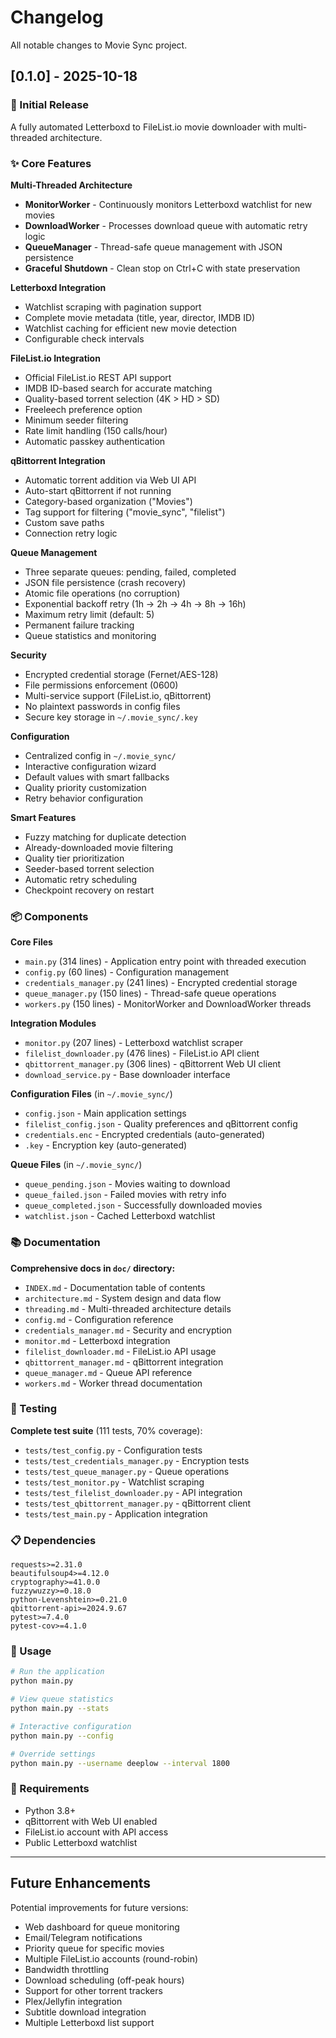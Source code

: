 # Changelog

All notable changes to Movie Sync project.

## [0.1.0] - 2025-10-18

### 🎉 Initial Release

A fully automated Letterboxd to FileList.io movie downloader with multi-threaded architecture.

### ✨ Core Features

**Multi-Threaded Architecture**
- **MonitorWorker** - Continuously monitors Letterboxd watchlist for new movies
- **DownloadWorker** - Processes download queue with automatic retry logic
- **QueueManager** - Thread-safe queue management with JSON persistence
- **Graceful Shutdown** - Clean stop on Ctrl+C with state preservation

**Letterboxd Integration**
- Watchlist scraping with pagination support
- Complete movie metadata (title, year, director, IMDB ID)
- Watchlist caching for efficient new movie detection
- Configurable check intervals

**FileList.io Integration**
- Official FileList.io REST API support
- IMDB ID-based search for accurate matching
- Quality-based torrent selection (4K > HD > SD)
- Freeleech preference option
- Minimum seeder filtering
- Rate limit handling (150 calls/hour)
- Automatic passkey authentication

**qBittorrent Integration**
- Automatic torrent addition via Web UI API
- Auto-start qBittorrent if not running
- Category-based organization ("Movies")
- Tag support for filtering ("movie_sync", "filelist")
- Custom save paths
- Connection retry logic

**Queue Management**
- Three separate queues: pending, failed, completed
- JSON file persistence (crash recovery)
- Atomic file operations (no corruption)
- Exponential backoff retry (1h → 2h → 4h → 8h → 16h)
- Maximum retry limit (default: 5)
- Permanent failure tracking
- Queue statistics and monitoring

**Security**
- Encrypted credential storage (Fernet/AES-128)
- File permissions enforcement (0600)
- Multi-service support (FileList.io, qBittorrent)
- No plaintext passwords in config files
- Secure key storage in `~/.movie_sync/.key`

**Configuration**
- Centralized config in `~/.movie_sync/`
- Interactive configuration wizard
- Default values with smart fallbacks
- Quality priority customization
- Retry behavior configuration

**Smart Features**
- Fuzzy matching for duplicate detection
- Already-downloaded movie filtering
- Quality tier prioritization
- Seeder-based torrent selection
- Automatic retry scheduling
- Checkpoint recovery on restart

### 📦 Components

**Core Files**
- `main.py` (314 lines) - Application entry point with threaded execution
- `config.py` (60 lines) - Configuration management
- `credentials_manager.py` (241 lines) - Encrypted credential storage
- `queue_manager.py` (150 lines) - Thread-safe queue operations
- `workers.py` (150 lines) - MonitorWorker and DownloadWorker threads

**Integration Modules**
- `monitor.py` (207 lines) - Letterboxd watchlist scraper
- `filelist_downloader.py` (476 lines) - FileList.io API client
- `qbittorrent_manager.py` (306 lines) - qBittorrent Web UI client
- `download_service.py` - Base downloader interface

**Configuration Files** (in `~/.movie_sync/`)
- `config.json` - Main application settings
- `filelist_config.json` - Quality preferences and qBittorrent config
- `credentials.enc` - Encrypted credentials (auto-generated)
- `.key` - Encryption key (auto-generated)

**Queue Files** (in `~/.movie_sync/`)
- `queue_pending.json` - Movies waiting to download
- `queue_failed.json` - Failed movies with retry info
- `queue_completed.json` - Successfully downloaded movies
- `watchlist.json` - Cached Letterboxd watchlist

### 📚 Documentation

**Comprehensive docs in `doc/` directory:**
- `INDEX.md` - Documentation table of contents
- `architecture.md` - System design and data flow
- `threading.md` - Multi-threaded architecture details
- `config.md` - Configuration reference
- `credentials_manager.md` - Security and encryption
- `monitor.md` - Letterboxd integration
- `filelist_downloader.md` - FileList.io API usage
- `qbittorrent_manager.md` - qBittorrent integration
- `queue_manager.md` - Queue API reference
- `workers.md` - Worker thread documentation

### 🧪 Testing

**Complete test suite** (111 tests, 70% coverage):
- `tests/test_config.py` - Configuration tests
- `tests/test_credentials_manager.py` - Encryption tests
- `tests/test_queue_manager.py` - Queue operations
- `tests/test_monitor.py` - Watchlist scraping
- `tests/test_filelist_downloader.py` - API integration
- `tests/test_qbittorrent_manager.py` - qBittorrent client
- `tests/test_main.py` - Application integration

### 📋 Dependencies

```
requests>=2.31.0
beautifulsoup4>=4.12.0
cryptography>=41.0.0
fuzzywuzzy>=0.18.0
python-Levenshtein>=0.21.0
qbittorrent-api>=2024.9.67
pytest>=7.4.0
pytest-cov>=4.1.0
```

### 🚀 Usage

```bash
# Run the application
python main.py

# View queue statistics
python main.py --stats

# Interactive configuration
python main.py --config

# Override settings
python main.py --username deeplow --interval 1800
```

### 🔧 Requirements

- Python 3.8+
- qBittorrent with Web UI enabled
- FileList.io account with API access
- Public Letterboxd watchlist

---

## Future Enhancements

Potential improvements for future versions:

- Web dashboard for queue monitoring
- Email/Telegram notifications
- Priority queue for specific movies
- Multiple FileList.io accounts (round-robin)
- Bandwidth throttling
- Download scheduling (off-peak hours)
- Support for other torrent trackers
- Plex/Jellyfin integration
- Subtitle download integration
- Multiple Letterboxd list support
